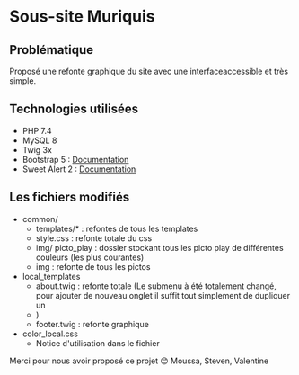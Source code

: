 # Sous-site Muriquis 

## Problématique 

Proposé une refonte graphique du site avec une interfaceaccessible et très simple. 

## Technologies utilisées

- PHP 7.4
- MySQL 8
- Twig 3x
- Bootstrap 5 : [Documentation](https://getbootstrap.com/docs/5.0/getting-started/introduction/)
- Sweet Alert 2 : [Documentation](https://sweetalert2.github.io/)

## Les fichiers modifiés

- common/
    - templates/* : refontes de tous les templates
    - style.css : refonte totale du css
    - img/ picto_play : dossier stockant tous les picto play de différentes couleurs (les plus courantes)
    - img : refonte de tous les pictos
- local_templates
    - about.twig : refonte totale (Le submenu à été totalement changé, pour ajouter de nouveau onglet il suffit tout simplement de dupliquer un <li>)
    - footer.twig : refonte graphique
- color_local.css
    - Notice d'utilisation dans le fichier


Merci pour nous avoir proposé ce projet 😊
Moussa, Steven, Valentine 